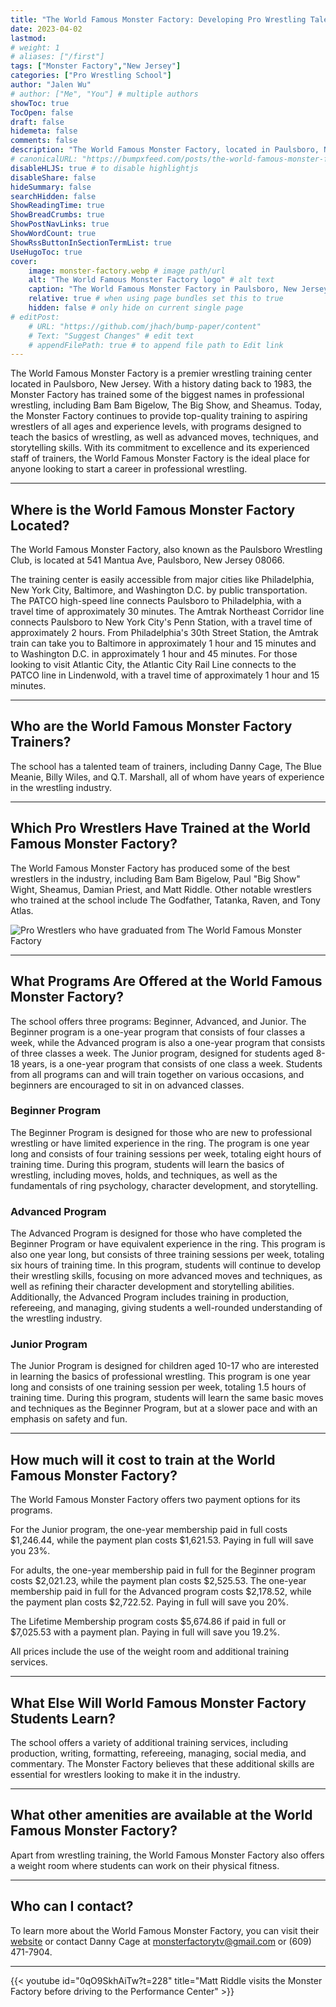 ```yaml
---
title: "The World Famous Monster Factory: Developing Pro Wrestling Talent Since 1983"
date: 2023-04-02
lastmod:
# weight: 1
# aliases: ["/first"]
tags: ["Monster Factory","New Jersey"]
categories: ["Pro Wrestling School"]
author: "Jalen Wu"
# author: ["Me", "You"] # multiple authors
showToc: true
TocOpen: false
draft: false
hidemeta: false
comments: false
description: "The World Famous Monster Factory, located in Paulsboro, New Jersey, has been developing wrestling talent since 1983. The school was founded by \"Pretty Boy\" Larry Sharpe and \"Nature Boy\" Buddy Rogers, and in 2011, Danny Cage bought and rebranded the training center. Cage coaches, owns, and operates the school, continuing the tradition of developing some of the best wrestlers in the industry."
# canonicalURL: "https://bumpxfeed.com/posts/the-world-famous-monster-factory-developing-talent-since-1983/"
disableHLJS: true # to disable highlightjs
disableShare: false
hideSummary: false
searchHidden: false
ShowReadingTime: true
ShowBreadCrumbs: true
ShowPostNavLinks: true
ShowWordCount: true
ShowRssButtonInSectionTermList: true
UseHugoToc: true
cover:
    image: monster-factory.webp # image path/url
    alt: "The World Famous Monster Factory logo" # alt text
    caption: "The World Famous Monster Factory in Paulsboro, New Jersey" # display caption under cover
    relative: true # when using page bundles set this to true
    hidden: false # only hide on current single page
# editPost:
    # URL: "https://github.com/jhach/bump-paper/content"
    # Text: "Suggest Changes" # edit text
    # appendFilePath: true # to append file path to Edit link
---
```


The World Famous Monster Factory is a premier wrestling training center located in Paulsboro, New Jersey. With a history dating back to 1983, the Monster Factory has trained some of the biggest names in professional wrestling, including Bam Bam Bigelow, The Big Show, and Sheamus. Today, the Monster Factory continues to provide top-quality training to aspiring wrestlers of all ages and experience levels, with programs designed to teach the basics of wrestling, as well as advanced moves, techniques, and storytelling skills. With its commitment to excellence and its experienced staff of trainers, the World Famous Monster Factory is the ideal place for anyone looking to start a career in professional wrestling.

---

## Where is the World Famous Monster Factory Located?
The World Famous Monster Factory, also known as the Paulsboro Wrestling Club, is located at 541 Mantua Ave, Paulsboro, New Jersey 08066.

The training center is easily accessible from major cities like Philadelphia, New York City, Baltimore, and Washington D.C. by public transportation. The PATCO high-speed line connects Paulsboro to Philadelphia, with a travel time of approximately 30 minutes. The Amtrak Northeast Corridor line connects Paulsboro to New York City's Penn Station, with a travel time of approximately 2 hours. From Philadelphia's 30th Street Station, the Amtrak train can take you to Baltimore in approximately 1 hour and 15 minutes and to Washington D.C. in approximately 1 hour and 45 minutes. For those looking to visit Atlantic City, the Atlantic City Rail Line connects to the PATCO line in Lindenwold, with a travel time of approximately 1 hour and 15 minutes.

---

## Who are the World Famous Monster Factory Trainers?
The school has a talented team of trainers, including Danny Cage, The Blue Meanie, Billy Wiles, and Q.T. Marshall, all of whom have years of experience in the wrestling industry.

--- 

## Which Pro Wrestlers Have Trained at the World Famous Monster Factory?
The World Famous Monster Factory has produced some of the best wrestlers in the industry, including Bam Bam Bigelow, Paul "Big Show" Wight, Sheamus, Damian Priest, and Matt Riddle. Other notable wrestlers who trained at the school include The Godfather, Tatanka, Raven, and Tony Atlas.

![Pro Wrestlers who have graduated from The World Famous Monster Factory](./monster-factory-trainees.webp)

---

## What Programs Are Offered at the World Famous Monster Factory?
The school offers three programs: Beginner, Advanced, and Junior. The Beginner program is a one-year program that consists of four classes a week, while the Advanced program is also a one-year program that consists of three classes a week. The Junior program, designed for students aged 8-18 years, is a one-year program that consists of one class a week. Students from all programs can and will train together on various occasions, and beginners are encouraged to sit in on advanced classes.

### Beginner Program
The Beginner Program is designed for those who are new to professional wrestling or have limited experience in the ring. The program is one year long and consists of four training sessions per week, totaling eight hours of training time. During this program, students will learn the basics of wrestling, including moves, holds, and techniques, as well as the fundamentals of ring psychology, character development, and storytelling.

### Advanced Program
The Advanced Program is designed for those who have completed the Beginner Program or have equivalent experience in the ring. This program is also one year long, but consists of three training sessions per week, totaling six hours of training time. In this program, students will continue to develop their wrestling skills, focusing on more advanced moves and techniques, as well as refining their character development and storytelling abilities. Additionally, the Advanced Program includes training in production, refereeing, and managing, giving students a well-rounded understanding of the wrestling industry.

### Junior Program
The Junior Program is designed for children aged 10-17 who are interested in learning the basics of professional wrestling. This program is one year long and consists of one training session per week, totaling 1.5 hours of training time. During this program, students will learn the same basic moves and techniques as the Beginner Program, but at a slower pace and with an emphasis on safety and fun.

---

## How much will it cost to train at the World Famous Monster Factory?
The World Famous Monster Factory offers two payment options for its programs.

For the Junior program, the one-year membership paid in full costs $1,246.44, while the payment plan costs $1,621.53. Paying in full will save you 23%.

For adults, the one-year membership paid in full for the Beginner program costs $2,021.23, while the payment plan costs $2,525.53. The one-year membership paid in full for the Advanced program costs $2,178.52, while the payment plan costs $2,722.52. Paying in full will save you 20%.

The Lifetime Membership program costs $5,674.86 if paid in full or $7,025.53 with a payment plan. Paying in full will save you 19.2%.

All prices include the use of the weight room and additional training services.

---

## What Else Will World Famous Monster Factory Students Learn?
The school offers a variety of additional training services, including production, writing, formatting, refereeing, managing, social media, and commentary. The Monster Factory believes that these additional skills are essential for wrestlers looking to make it in the industry.

---

## What other amenities are available at the World Famous Monster Factory?
Apart from wrestling training, the World Famous Monster Factory also offers a weight room where students can work on their physical fitness.

---

## Who can I contact?
To learn more about the World Famous Monster Factory, you can visit their [website](https://www.monsterfactory.org) or contact Danny Cage at monsterfactorytv@gmail.com or (609) 471-7904.

---

{{< youtube id="0qO9SkhAiTw?t=228" title="Matt Riddle visits the Monster Factory before driving to the Performance Center" >}}